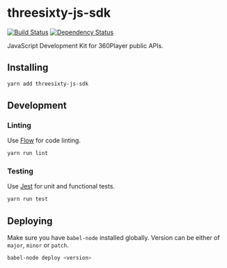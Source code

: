 # threesixty-js-sdk

[![Build Status](https://img.shields.io/travis/360player/threesixty-js-sdk.svg?style=flat)](https://travis-ci.org/360player/threesixty-js-sdk)
[![Dependency Status](https://david-dm.org/360player/threesixty-js-sdk/status.svg)](https://david-dm.org/360player/threesixty-js-sdk#info=dependencies)

JavaScript Development Kit for 360Player public APIs.


## Installing

```sh
yarn add threesixty-js-sdk
```


## Development

### Linting

Use [Flow](https://flowtype.org/) for code linting.

```sh
yarn run lint
```


### Testing

Use [Jest](https://facebook.github.io/jest/) for unit and functional tests.

```sh
yarn run test
```


## Deploying

Make sure you have `babel-node` installed globally. Version can be either of `major`, `minor` or `patch`.

```sh
babel-node deploy <version>
```